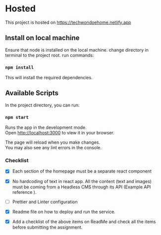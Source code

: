 # Hosted

This project is hosted on https://techwondoehome.netlify.app

## Install on local machine

Ensure that node is installed on the local machine.
change directory in terminal to the project root.
run commands:

### `npm install`

This will install the required dependencies.

## Available Scripts

In the project directory, you can run:

### `npm start`

Runs the app in the development mode.\
Open [http://localhost:3000](http://localhost:3000) to view it in your browser.

The page will reload when you make changes.\
You may also see any lint errors in the console.

### Checklist

- [x] Each section of the homepage must be a separate react component

- [x] No hardcoding of text in react app. All the content (text and images) must be coming from a Headless CMS through its API (Example API reference ).

- [ ] Prettier and Linter configuration

- [x] Readme file on how to deploy and run the service.

- [x] Add a checklist of the above items on ReadMe and check all the items before submitting the assignment.
